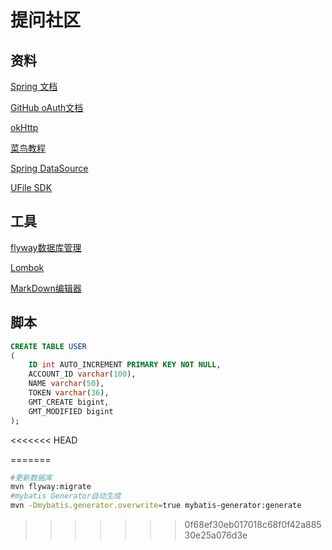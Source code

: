 # 提问社区

## 资料
[Spring 文档](https://spring.io/guides/)

[GitHub oAuth文档](https://developer.github.com/apps/building-oauth-apps/authorizing-oauth-apps/)

[okHttp](https://square.github.io/okhttp/)

[菜鸟教程](https://www.runoob.com/)

[Spring DataSource](https://docs.spring.io/spring-boot/docs/2.0.0.RC1/reference/htmlsingle/#boot-features-embedded-database-support)

[UFile SDK](https://docs.ucloud.cn/storage_cdn/ufile/api_reference)


## 工具
[flyway数据库管理](https://flywaydb.org/getstarted/firststeps/maven)

[Lombok](https://projectlombok.org/)

[MarkDown编辑器](https://pandao.github.io/editor.md/)

## 脚本

```sql
CREATE TABLE USER
(
    ID int AUTO_INCREMENT PRIMARY KEY NOT NULL,
    ACCOUNT_ID varchar(100),
    NAME varchar(50),
    TOKEN varchar(36),
    GMT_CREATE bigint,
    GMT_MODIFIED bigint
);
```
<<<<<<< HEAD

=======
```bash
#更新数据库
mvn flyway:migrate
#mybatis Generator自动生成
mvn -Dmybatis.generator.overwrite=true mybatis-generator:generate
```
>>>>>>> 0f68ef30eb017018c68f0f42a88530e25a076d3e
